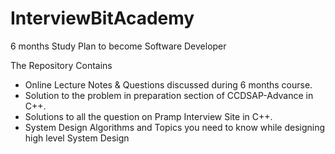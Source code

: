 # InterviewBitAcademy
6 months Study Plan to become Software Developer

The Repository Contains
<ul>
  <li>Online Lecture Notes & Questions discussed during 6 months course.</li>
<li>Solution to the problem in preparation section of CCDSAP-Advance in C++.</li>
<li>Solutions to all the question on Pramp Interview Site in C++.</li>
  <li>System Design Algorithms and Topics you need to know while designing high level System Design</li>
</ul>
